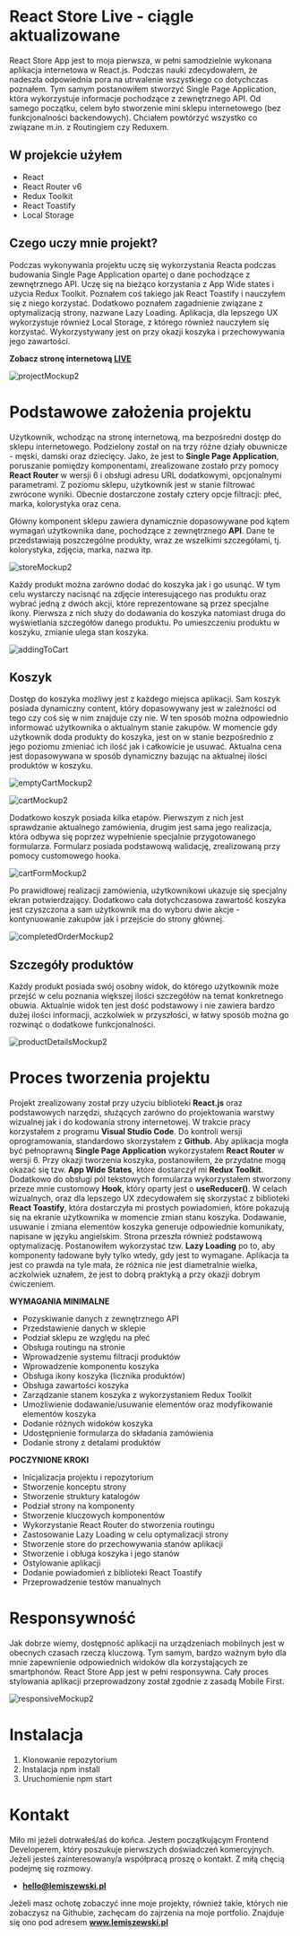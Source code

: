 # React Store Live - ciągle aktualizowane
React Store App jest to moja pierwsza, w pełni samodzielnie wykonana aplikacja internetowa w React.js. Podczas nauki zdecydowałem, że nadeszła odpowiednia pora na utrwalenie wszystkiego co dotychczas poznałem. Tym samym postanowiłem stworzyć Single Page Application, która wykorzystuje informacje pochodzące z zewnętrznego API. Od samego początku, celem było stworzenie mini sklepu internetowego (bez funkcjonalności backendowych). Chciałem powtórzyć wszystko co związane m.in. z Routingiem czy Reduxem.

## W projekcie użyłem
- React
- React Router v6
- Redux Toolkit
- React Toastify
- Local Storage

## Czego uczy mnie projekt?

Podczas wykonywania projektu uczę się wykorzystania Reacta podczas budowania Single Page Application opartej o dane pochodzące z zewnętrznego API. Uczę się na bieżąco korzystania z App Wide states i użycia Redux Toolkit. Poznałem coś takiego jak React Toastify i nauczyłem się z niego korzystać. Dodatkowo poznałem zagadnienie związane z optymalizacją strony, nazwane Lazy Loading. Aplikacja, dla lepszego UX wykorzystuje również Local Storage, z którego również nauczyłem się korzystać. Wykorzystywany jest on przy okazji koszyka i przechowywania jego zawartości.

**Zobacz stronę internetową [LIVE](http://store.lemiszewski.pl)**

![projectMockup2](https://user-images.githubusercontent.com/76050486/166917532-e6186a97-9718-480b-a468-f09bc8c0f2d3.png)

# Podstawowe założenia projektu

Użytkownik, wchodząc na stronę internetową, ma bezpośredni dostęp do sklepu internetowego. Podzielony został on na trzy różne działy obuwnicze - męski, damski oraz dziecięcy. Jako, że jest to **Single Page Application**, poruszanie pomiędzy komponentami, zrealizowane zostało przy pomocy **React Router** w wersji 6 i obsługi adresu URL dodatkowymi, opcjonalnymi parametrami. Z poziomu sklepu, użytkownik jest w stanie filtrować zwrócone wyniki. Obecnie dostarczone zostały cztery opcje filtracji: płeć, marka, kolorystyka oraz cena.

Główny komponent sklepu zawiera dynamicznie dopasowywane pod kątem wymagań użytkownika dane, pochodzące z zewnętrznego **API**. Dane te przedstawiają poszczególne produkty, wraz ze wszelkimi szczegółami, tj. kolorystyka, zdjęcia, marka, nazwa itp.

![storeMockup2](https://user-images.githubusercontent.com/76050486/166917686-c30eef92-1bf8-4d99-aa53-244f6ad64a86.jpg)

Każdy produkt można zarówno dodać do koszyka jak i go usunąć. W tym celu wystarczy nacisnąć na zdjęcie interesującego nas produktu oraz wybrać jedną z dwóch akcji, które reprezentowane są przez specjalne ikony. Pierwsza z nich służy do dodawania do koszyka natomiast druga do wyświetlania szczegółów danego produktu. Po umieszczeniu produktu w koszyku, zmianie ulega stan koszyka.

![addingToCart](https://user-images.githubusercontent.com/76050486/166917742-ae5ada2e-5788-4f74-8961-f6727da67fbe.jpg)

## Koszyk

Dostęp do koszyka możliwy jest z każdego miejsca aplikacji. Sam koszyk posiada dynamiczny content, który dopasowywany jest w zależności od tego czy coś się w nim znajduje czy nie. W ten sposób można odpowiednio informować użytkownika o aktualnym stanie zakupów. W momencie gdy użytkownik doda produkty do koszyka, jest on w stanie bezpośrednio z jego poziomu zmieniać ich ilość jak i całkowicie je usuwać. Aktualna cena jest dopasowywana w sposób dynamiczny bazując na aktualnej ilości produktów w koszyku.

![emptyCartMockup2](https://user-images.githubusercontent.com/76050486/166917821-1944f2cb-fa15-40e7-8b22-06fb4d62243c.jpg)

![cartMockup2](https://user-images.githubusercontent.com/76050486/166917848-a8e77738-96b4-4b5e-aed0-2ca913f08765.jpg)

Dodatkowo koszyk posiada kilka etapów. Pierwszym z nich jest sprawdzanie aktualnego zamówienia, drugim jest sama jego realizacja, która odbywa się poprzez wypełnienie specjalnie przygotowanego formularza. Formularz posiada podstawową walidację, zrealizowaną przy pomocy customowego hooka.

![cartFormMockup2](https://user-images.githubusercontent.com/76050486/166917976-9d08b004-7e32-4656-9960-74084b31b62c.jpg)

Po prawidłowej realizacji zamówienia, użytkownikowi ukazuje się specjalny ekran potwierdzający. Dodatkowo cała dotychczasowa zawartość koszyka jest czyszczona a sam użytkownik ma do wyboru dwie akcje - kontynuowanie zakupów jak i przejście do strony głównej.

![completedOrderMockup2](https://user-images.githubusercontent.com/76050486/166918024-4738a787-bd5e-441f-9e40-e5fba01607b0.jpg)

## Szczegóły produktów

Każdy produkt posiada swój osobny widok, do którego użytkownik może przejść w celu poznania większej ilości szczegółów na temat konkretnego obuwia. Aktualnie widok ten jest dość podstawowy i nie zawiera bardzo dużej ilości informacji, aczkolwiek w przyszłości, w łatwy sposób można go rozwinąć o dodatkowe funkcjonalności.

![productDetailsMockup2](https://user-images.githubusercontent.com/76050486/166918100-8910b7ff-1440-47c2-8cbe-0fd2f673b607.jpg)

# Proces tworzenia projektu

Projekt zrealizowany został przy użyciu biblioteki **React.js** oraz podstawowych narzędzi, służących zarówno do projektowania warstwy wizualnej jak i do kodowania strony internetowej. W trakcie pracy korzystałem z programu **Visual Studio Code**. Do kontroli wersji oprogramowania, standardowo skorzystałem z **Github**. Aby aplikacja mogła być pełnoprawną **Single Page Application** wykorzystałem **React Router** w wersji 6. Przy okazji tworzenia koszyka, postanowiłem, że przydatne mogą okazać się tzw. **App Wide States**, które dostarczył mi **Redux Toolkit**. Dodatkowo do obsługi pól tekstowych formularza wykorzystałem stworzony przeze mnie customowy **Hook**, który oparty jest o **useReducer()**. W celach wizualnych, oraz dla lepszego UX zdecydowałem się skorzystać z biblioteki **React Toastify**, która dostarczyła mi prostych powiadomień, które pokazują się na ekranie użytkownika w momencie zmian stanu koszyka. Dodawanie, usuwanie i zmiana elementów koszyka generuje odpowiednie komunikaty, napisane w języku angielskim. Strona przeszła również podstawową optymalizację. Postanowiłem wykorzystać tzw. **Lazy Loading** po to, aby komponenty ładowane były tylko wtedy, gdy jest to wymagane. Aplikacja ta jest co prawda na tyle mała, że różnica nie jest diametralnie wielka, aczkolwiek uznałem, że jest to dobrą praktyką a przy okazji dobrym ćwiczeniem.


**WYMAGANIA MINIMALNE**
- Pozyskiwanie danych z zewnętrznego API
- Przedstawienie danych w sklepie
- Podział sklepu ze względu na płeć
- Obsługa routingu na stronie
- Wprowadzenie systemu filtracji produktów
- Wprowadzenie komponentu koszyka
- Obsługa ikony koszyka (licznika produktów)
- Obsługa zawartości koszyka
- Zarządzanie stanem koszyka z wykorzystaniem Redux Toolkit
- Umożliwienie dodawanie/usuwanie elementów oraz modyfikowanie elementów koszyka
- Dodanie różnych widoków koszyka
- Udostępnienie formularza do składania zamówienia
- Dodanie strony z detalami produktów

**POCZYNIONE KROKI**
- Inicjalizacja projektu i repozytorium
- Stworzenie konceptu strony
- Stworzenie struktury katalogów
- Podział strony na komponenty
- Stworzenie kluczowych komponentów
- Wykorzystanie React Router do stworzenia routingu
- Zastosowanie Lazy Loading w celu optymalizacji strony
- Stworzenie store do przechowywania stanów aplikacji
- Stworzenie i obługa koszyka i jego stanów
- Ostylowanie aplikacji
- Dodanie powiadomień z biblioteki React Toastify
- Przeprowadzenie testów manualnych

# Responsywność

Jak dobrze wiemy, dostępność aplikacji na urządzeniach mobilnych jest w obecnych czasach rzeczą kluczową. Tym samym, bardzo ważnym było dla mnie zapewnienie odpowiednich widoków dla korzystających ze smartphonów. React Store App jest w pełni responsywna. Cały proces stylowania aplikacji przeprowadzony został zgodnie z zasadą Mobile First.

![responsiveMockup2](https://user-images.githubusercontent.com/76050486/166918676-4473e561-21d9-48a2-b8ba-2fdd57788a6b.png)

# Instalacja
1. Klonowanie repozytorium
2. Instalacja npm install
3. Uruchomienie npm start

# Kontakt
Miło mi jeżeli dotrwałeś/aś do końca. Jestem początkującym Frontend Developerem, który poszukuje pierwszych doświadczeń komercyjnych. Jeżeli jesteś zainteresowany/a współpracą proszę o kontakt. Z miłą chęcią podejmę się rozmowy.

- **hello@lemiszewski.pl**

Jeżeli masz ochotę zobaczyć inne moje projekty, również takie, których nie zobaczysz na Githubie, zachęcam do zajrzenia na moje portfolio. Znajduje się ono pod adresem **www.lemiszewski.pl**
